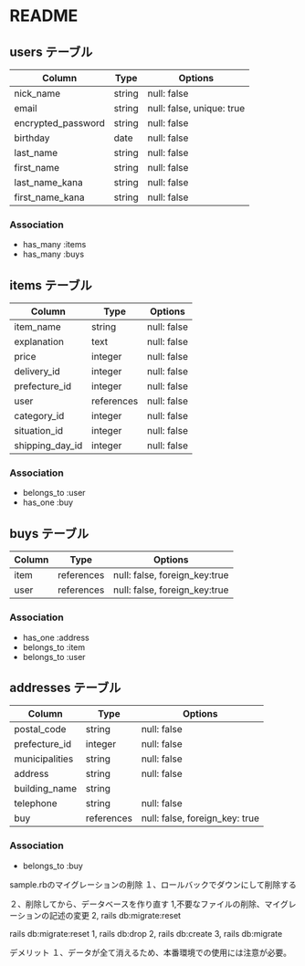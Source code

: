 # README

## users テーブル
|Column|Type|Options|
|------|----|-------|
| nick_name             | string | null: false     |
| email                 | string | null: false, unique: true |
| encrypted_password    | string | null: false     |
| birthday              | date   | null: false     |
| last_name             | string | null: false     |
| first_name            | string | null: false     |
| last_name_kana        | string | null: false     |
| first_name_kana       | string | null: false     |

### Association
- has_many :items
- has_many :buys



## items テーブル
|Column|Type|Options|
|------|----|-------|
| item_name          | string     | null: false    |
| explanation        | text       | null: false    |
| price              | integer    | null: false    |
| delivery_id        | integer    | null: false    |
| prefecture_id      | integer    | null: false    |
| user               | references | null: false    |
| category_id        | integer    | null: false    |
| situation_id       | integer    | null: false    |
| shipping_day_id    | integer    | null: false    |

### Association
- belongs_to :user
- has_one :buy



## buys テーブル
|Column|Type|Options|
|------|----|-------|
| item               | references | null: false, foreign_key:true    |
| user               | references | null: false, foreign_key:true    |

### Association
- has_one :address
- belongs_to :item
- belongs_to :user



## addresses テーブル
|Column|Type|Options|
|------|----|-------|
| postal_code        | string     | null: false |
| prefecture_id      | integer    | null: false |
| municipalities     | string     | null: false |
| address            | string     | null: false |
| building_name      | string     |             |
| telephone          | string     | null: false |
| buy                | references | null: false, foreign_key: true    |

### Association
- belongs_to :buy


sample.rbのマイグレーションの削除
１、ロールバックでダウンにして削除する

２、削除してから、データベースを作り直す
 1,不要なファイルの削除、マイグレーションの記述の変更
 2, rails db:migrate:reset

rails db:migrate:reset
1, rails db:drop
2, rails db:create
3, rails db:migrate

デメリット
１、データが全て消えるため、本番環境での使用には注意が必要。